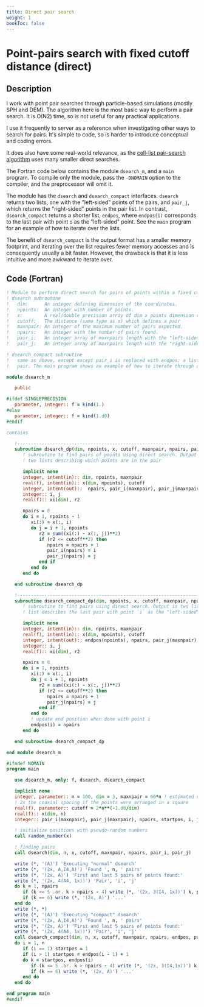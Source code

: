 ```yaml
---
title: Direct pair search
weight: 1
bookToc: false
---
```


# Point-pairs search with fixed cutoff distance (direct)

## Description
I work with point pair searches through particle-based simulations (mostly SPH and DEM). The algorithm here is the most basic way to perform a pair search. It is O(N2) time, so is not useful for any practical applications.

I use it frequently to server as a reference when investigating other ways to search for pairs. It's simple to code, so is harder to introduce conceptual and coding errors.

It does also have some real-world relevance, as the [cell-list pair-search algorithm](/worknotes/docs/useful/fixed-cutoff-cell-lists-pair-search) uses many smaller direct searches.

The Fortran code below contains the module `dsearch_m`, and a `main` program. To compile only the module, pass the `-DNOMAIN` option to the compiler, and the preprocessor will omit it.

The module has the `dsearch` and `dsearch_compact` interfaces. `dsearch` returns two lists, one with the "left-sided" points of the pairs, and `pair_j`, which returns the "right-sided" points in the pair list. In contrast, `dsearch_compact` returns a shorter list, `endpos`, where `endpos(i)` corresponds to the last pair with point `i` as the "left-sided" point. See the `main` program for an example of how to iterate over the lists.

The benefit of `dsearch_compact` is the output format has a smaller memory footprint, and iterating over the list requires fewer memory accesses and is consequently usually a bit faster. However, the drawback is that it is less intuitive and more awkward to iterate over.

## Code (Fortran)
```fortran {linenos=false,style=tango}
! Module to perform direct search for pairs of points within a fixed cutoff.
! dsearch subroutine
!   dim:      An integer defining dimension of the coordinates.
!   npoints:  An integer with number of points.
!   x:        A real/double precision array of dim x points dimension containing the list of points to find pairs of.
!   cutoff:   The distance (same type as x) which defines a pair
!   maxnpair: An integer of the maximum number of pairs expected.
!   npairs:   An integer with the number of pairs found.
!   pair_i:   An integer array of maxnpairs length with the "left-sided" point in a pair.
!   pair_j:   An integer array of maxnpairs length with the "right-sided" point in a pair.

! dsearch_compact subroutine
!   same as above, except except pair_i is replaced with endpos: a list of endlocations of the left-sided point in a
!   pair. The main program shows an example of how to iterate through along the list.

module dsearch_m

   public

#ifdef SINGLEPRECISION
   parameter, integer:: f = kind(1.)
#else
   parameter, integer:: f = kind(1.d0)
#endif

contains

   !---------------------------------------------------------------------------
   subroutine dsearch_dp(dim, npoints, x, cutoff, maxnpair, npairs, pair_i, pair_j)
      ! subroutine to find pairs of points using direct search. Output is 
      ! two lists describing which points are in the pair

      implicit none
      integer, intent(in):: dim, npoints, maxnpair
      real(f), intent(in):: x(dim, npoints), cutoff
      integer, intent(out)::  npairs, pair_i(maxnpair), pair_j(maxnpair)
      integer:: i, j
      real(f):: xi(dim), r2

      npairs = 0
      do i = 1, npoints - 1
         xi(:) = x(:, i)
         do j = i + 1, npoints
            r2 = sum((xi(:) - x(:, j))**2)
            if (r2 <= cutoff**2) then
               npairs = npairs + 1
               pair_i(npairs) = i
               pair_j(npairs) = j
            end if
         end do
      end do

   end subroutine dsearch_dp

   !---------------------------------------------------------------------------
   subroutine dsearch_compact_dp(dim, npoints, x, cutoff, maxnpair, npairs, endpos, pair_j)
      ! subroutine to find pairs using direct search. Output is two lists. One
      ! list describes the last pair with point `i` as the "left-sided" point.

      implicit none
      integer, intent(in):: dim, npoints, maxnpair
      real(f), intent(in):: x(dim, npoints), cutoff
      integer, intent(out):: endpos(npoints), npairs, pair_j(maxnpair)
      integer:: i, j
      real(f):: xi(dim), r2

      npairs = 0
      do i = 1, npoints
         xi(:) = x(:, i)
         do j = i + 1, npoints
            r2 = sum((xi(:) - x(:, j))**2)
            if (r2 <= cutoff**2) then
               npairs = npairs + 1
               pair_j(npairs) = j
            end if
         end do
         ! update end position when done with point i
         endpos(i) = npairs
      end do

   end subroutine dsearch_compact_dp

end module dsearch_m

#ifndef NOMAIN
program main

   use dsearch_m, only: f, dsearch, dsearch_compact

   implicit none
   integer, parameter:: n = 100, dim = 3, maxnpair = 60*n ! estimated using
   ! 2x the coaxial spacing if the points were arranged in a square
   real(f), parameter:: cutoff = 2*n**(-1.d0/dim)
   real(f):: x(dim, n)
   integer:: pair_i(maxnpair), pair_j(maxnpair), npairs, startpos, i, j, k, endpos(n)

   ! initialize positions with pseudo-random numbers
   call random_number(x)

   ! finding pairs
   call dsearch(dim, n, x, cutoff, maxnpair, npairs, pair_i, pair_j)

   write (*, '(A)') 'Executing "normal" dsearch'
   write (*, '(2x, A,I4,A)') 'Found ', n, ' pairs'
   write (*, '(2x, A)') 'First and last 5 pairs of points found:'
   write (*, '(2x, 4(A4, 1x))') 'Pair', 'i', 'j'
   do k = 1, npairs
      if (k <= 5 .or. k > npairs - 4) write (*, '(2x, 3(I4, 1x))') k, pair_i(k), pair_j(k)
      if (k == 6) write (*, '(2x, A)') '...'
   end do
   write (*, *)
   write (*, '(A)') 'Executing "compact" dsearch'
   write (*, '(2x, A,I4,A)') 'Found ', n, ' pairs'
   write (*, '(2x, A)') 'First and last 5 pairs of points found:'
   write (*, '(2x, 4(A4, 1x))') 'Pair', 'i', 'j'
   call dsearch_compact(dim, n, x, cutoff, maxnpair, npairs, endpos, pair_j)
   do i = 1, n
      if (i == 1) startpos = 1
      if (i > 1) startpos = endpos(i - 1) + 1
      do k = startpos, endpos(i)
         if (k <= 5 .or. k > npairs - 4) write (*, '(2x, 3(I4,1x))') k, i, pair_j(k)
         if (k == 6) write (*, '(2x, A)') '...'
      end do
   end do

end program main
#endif
```